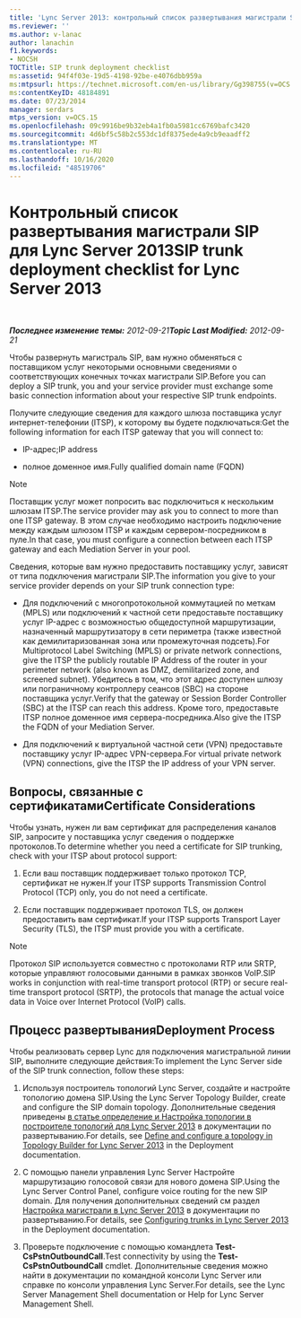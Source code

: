 ```yaml
---
title: 'Lync Server 2013: контрольный список развертывания магистрали SIP'
ms.reviewer: ''
ms.author: v-lanac
author: lanachin
f1.keywords:
- NOCSH
TOCTitle: SIP trunk deployment checklist
ms:assetid: 94f4f03e-19d5-4198-92be-e4076dbb959a
ms:mtpsurl: https://technet.microsoft.com/en-us/library/Gg398755(v=OCS.15)
ms:contentKeyID: 48184891
ms.date: 07/23/2014
manager: serdars
mtps_version: v=OCS.15
ms.openlocfilehash: 09c9916be9b32eb4a1fb0a5981cc6769bafc3420
ms.sourcegitcommit: 4d6bf5c58b2c553dc1df8375ede4a9cb9eaadff2
ms.translationtype: MT
ms.contentlocale: ru-RU
ms.lasthandoff: 10/16/2020
ms.locfileid: "48519706"
---
```

# <a name="sip-trunk-deployment-checklist-for-lync-server-2013"></a><span data-ttu-id="6ffb5-102">Контрольный список развертывания магистрали SIP для Lync Server 2013</span><span class="sxs-lookup"><span data-stu-id="6ffb5-102">SIP trunk deployment checklist for Lync Server 2013</span></span>

<div data-xmlns="http://www.w3.org/1999/xhtml">

<div class="topic" data-xmlns="http://www.w3.org/1999/xhtml" data-msxsl="urn:schemas-microsoft-com:xslt" data-cs="https://msdn.microsoft.com/">

<div data-asp="https://msdn2.microsoft.com/asp">



</div>

<div id="mainSection">

<div id="mainBody">

<span> </span>

<span data-ttu-id="6ffb5-103">_**Последнее изменение темы:** 2012-09-21_</span><span class="sxs-lookup"><span data-stu-id="6ffb5-103">_**Topic Last Modified:** 2012-09-21_</span></span>

<span data-ttu-id="6ffb5-104">Чтобы развернуть магистраль SIP, вам нужно обменяться с поставщиком услуг некоторыми основными сведениями о соответствующих конечных точках магистрали SIP.</span><span class="sxs-lookup"><span data-stu-id="6ffb5-104">Before you can deploy a SIP trunk, you and your service provider must exchange some basic connection information about your respective SIP trunk endpoints.</span></span>

<span data-ttu-id="6ffb5-105">Получите следующие сведения для каждого шлюза поставщика услуг интернет-телефонии (ITSP), к которому вы будете подключаться:</span><span class="sxs-lookup"><span data-stu-id="6ffb5-105">Get the following information for each ITSP gateway that you will connect to:</span></span>

  - <span data-ttu-id="6ffb5-106">IP-адрес;</span><span class="sxs-lookup"><span data-stu-id="6ffb5-106">IP address</span></span>

  - <span data-ttu-id="6ffb5-107">полное доменное имя.</span><span class="sxs-lookup"><span data-stu-id="6ffb5-107">Fully qualified domain name (FQDN)</span></span>

<div>


> [!NOTE]  
> <span data-ttu-id="6ffb5-108">Поставщик услуг может попросить вас подключиться к нескольким шлюзам ITSP.</span><span class="sxs-lookup"><span data-stu-id="6ffb5-108">The service provider may ask you to connect to more than one ITSP gateway.</span></span> <span data-ttu-id="6ffb5-109">В этом случае необходимо настроить подключение между каждым шлюзом ITSP и каждым сервером-посредником в пуле.</span><span class="sxs-lookup"><span data-stu-id="6ffb5-109">In that case, you must configure a connection between each ITSP gateway and each Mediation Server in your pool.</span></span>



</div>

<span data-ttu-id="6ffb5-110">Сведения, которые вам нужно предоставить поставщику услуг, зависят от типа подключения магистрали SIP.</span><span class="sxs-lookup"><span data-stu-id="6ffb5-110">The information you give to your service provider depends on your SIP trunk connection type:</span></span>

  - <span data-ttu-id="6ffb5-111">Для подключений с многопротокольной коммутацией по меткам (MPLS) или подключений к частной сети предоставьте поставщику услуг IP-адрес с возможностью общедоступной маршрутизации, назначенный маршрутизатору в сети периметра (также известной как демилитаризованная зона или промежуточная подсеть).</span><span class="sxs-lookup"><span data-stu-id="6ffb5-111">For Multiprotocol Label Switching (MPLS) or private network connections, give the ITSP the publicly routable IP Address of the router in your perimeter network (also known as DMZ, demilitarized zone, and screened subnet).</span></span> <span data-ttu-id="6ffb5-112">Убедитесь в том, что этот адрес доступен шлюзу или пограничному контроллеру сеансов (SBC) на стороне поставщика услуг.</span><span class="sxs-lookup"><span data-stu-id="6ffb5-112">Verify that the gateway or Session Border Controller (SBC) at the ITSP can reach this address.</span></span> <span data-ttu-id="6ffb5-113">Кроме того, предоставьте ITSP полное доменное имя сервера-посредника.</span><span class="sxs-lookup"><span data-stu-id="6ffb5-113">Also give the ITSP the FQDN of your Mediation Server.</span></span>

  - <span data-ttu-id="6ffb5-114">Для подключений к виртуальной частной сети (VPN) предоставьте поставщику услуг IP-адрес VPN-сервера.</span><span class="sxs-lookup"><span data-stu-id="6ffb5-114">For virtual private network (VPN) connections, give the ITSP the IP address of your VPN server.</span></span>

<div>

## <a name="certificate-considerations"></a><span data-ttu-id="6ffb5-115">Вопросы, связанные с сертификатами</span><span class="sxs-lookup"><span data-stu-id="6ffb5-115">Certificate Considerations</span></span>

<span data-ttu-id="6ffb5-116">Чтобы узнать, нужен ли вам сертификат для распределения каналов SIP, запросите у поставщика услуг сведения о поддержке протоколов.</span><span class="sxs-lookup"><span data-stu-id="6ffb5-116">To determine whether you need a certificate for SIP trunking, check with your ITSP about protocol support:</span></span>

1.  <span data-ttu-id="6ffb5-117">Если ваш поставщик поддерживает только протокол TCP, сертификат не нужен.</span><span class="sxs-lookup"><span data-stu-id="6ffb5-117">If your ITSP supports Transmission Control Protocol (TCP) only, you do not need a certificate.</span></span>

2.  <span data-ttu-id="6ffb5-118">Если поставщик поддерживает протокол TLS, он должен предоставить вам сертификат.</span><span class="sxs-lookup"><span data-stu-id="6ffb5-118">If your ITSP supports Transport Layer Security (TLS), the ITSP must provide you with a certificate.</span></span>

<div>


> [!NOTE]  
> <span data-ttu-id="6ffb5-119">Протокол SIP используется совместно с протоколами RTP или SRTP, которые управляют голосовыми данными в рамках звонков VoIP.</span><span class="sxs-lookup"><span data-stu-id="6ffb5-119">SIP works in conjunction with real-time transport protocol (RTP) or secure real-time transport protocol (SRTP), the protocols that manage the actual voice data in Voice over Internet Protocol (VoIP) calls.</span></span>



</div>

</div>

<div>

## <a name="deployment-process"></a><span data-ttu-id="6ffb5-120">Процесс развертывания</span><span class="sxs-lookup"><span data-stu-id="6ffb5-120">Deployment Process</span></span>

<span data-ttu-id="6ffb5-121">Чтобы реализовать сервер Lync для подключения магистральной линии SIP, выполните следующие действия:</span><span class="sxs-lookup"><span data-stu-id="6ffb5-121">To implement the Lync Server side of the SIP trunk connection, follow these steps:</span></span>

1.  <span data-ttu-id="6ffb5-122">Используя построитель топологий Lync Server, создайте и настройте топологию домена SIP.</span><span class="sxs-lookup"><span data-stu-id="6ffb5-122">Using the Lync Server Topology Builder, create and configure the SIP domain topology.</span></span> <span data-ttu-id="6ffb5-123">Дополнительные сведения приведены [в статье определение и Настройка топологии в построителе топологий для Lync Server 2013](lync-server-2013-define-and-configure-a-topology-in-topology-builder.md) в документации по развертыванию.</span><span class="sxs-lookup"><span data-stu-id="6ffb5-123">For details, see [Define and configure a topology in Topology Builder for Lync Server 2013](lync-server-2013-define-and-configure-a-topology-in-topology-builder.md) in the Deployment documentation.</span></span>

2.  <span data-ttu-id="6ffb5-124">С помощью панели управления Lync Server Настройте маршрутизацию голосовой связи для нового домена SIP.</span><span class="sxs-lookup"><span data-stu-id="6ffb5-124">Using the Lync Server Control Panel, configure voice routing for the new SIP domain.</span></span> <span data-ttu-id="6ffb5-125">Для получения дополнительных сведений см раздел [Настройка магистрали в Lync Server 2013](lync-server-2013-configuring-trunks.md) в документации по развертыванию.</span><span class="sxs-lookup"><span data-stu-id="6ffb5-125">For details, see [Configuring trunks in Lync Server 2013](lync-server-2013-configuring-trunks.md) in the Deployment documentation.</span></span>

3.  <span data-ttu-id="6ffb5-126">Проверьте подключение с помощью командлета **Test-CsPstnOutboundCall**.</span><span class="sxs-lookup"><span data-stu-id="6ffb5-126">Test connectivity by using the **Test-CsPstnOutboundCall** cmdlet.</span></span> <span data-ttu-id="6ffb5-127">Дополнительные сведения можно найти в документации по командной консоли Lync Server или справке по консоли управления Lync Server.</span><span class="sxs-lookup"><span data-stu-id="6ffb5-127">For details, see the Lync Server Management Shell documentation or Help for Lync Server Management Shell.</span></span>

</div>

</div>

<span> </span>

</div>

</div>

</div>

